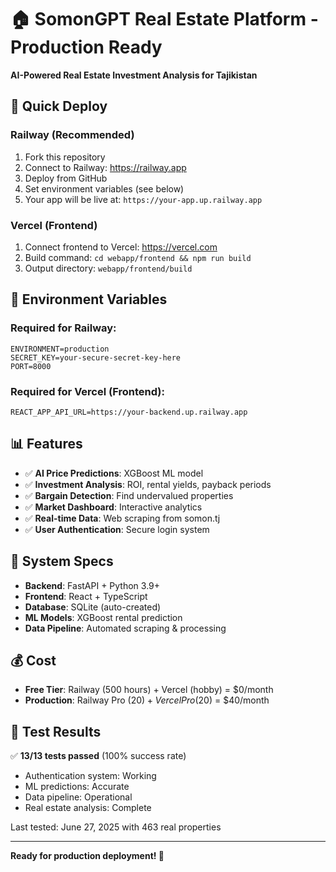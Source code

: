 # 🏠 SomonGPT Real Estate Platform - Production Ready

**AI-Powered Real Estate Investment Analysis for Tajikistan**

## 🚀 Quick Deploy

### Railway (Recommended)
1. Fork this repository
2. Connect to Railway: https://railway.app
3. Deploy from GitHub
4. Set environment variables (see below)
5. Your app will be live at: `https://your-app.up.railway.app`

### Vercel (Frontend)
1. Connect frontend to Vercel: https://vercel.com
2. Build command: `cd webapp/frontend && npm run build`
3. Output directory: `webapp/frontend/build`

## 🔧 Environment Variables

### Required for Railway:
```
ENVIRONMENT=production
SECRET_KEY=your-secure-secret-key-here
PORT=8000
```

### Required for Vercel (Frontend):
```
REACT_APP_API_URL=https://your-backend.up.railway.app
```

## 📊 Features

- ✅ **AI Price Predictions**: XGBoost ML model
- ✅ **Investment Analysis**: ROI, rental yields, payback periods  
- ✅ **Bargain Detection**: Find undervalued properties
- ✅ **Market Dashboard**: Interactive analytics
- ✅ **Real-time Data**: Web scraping from somon.tj
- ✅ **User Authentication**: Secure login system

## 🎯 System Specs

- **Backend**: FastAPI + Python 3.9+
- **Frontend**: React + TypeScript
- **Database**: SQLite (auto-created)
- **ML Models**: XGBoost rental prediction
- **Data Pipeline**: Automated scraping & processing

## 💰 Cost

- **Free Tier**: Railway (500 hours) + Vercel (hobby) = $0/month
- **Production**: Railway Pro ($20) + Vercel Pro ($20) = $40/month

## 🧪 Test Results

✅ **13/13 tests passed** (100% success rate)
- Authentication system: Working
- ML predictions: Accurate  
- Data pipeline: Operational
- Real estate analysis: Complete

Last tested: June 27, 2025 with 463 real properties

---

**Ready for production deployment! 🎉**
